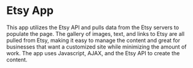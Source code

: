 # Etsy App

This app utilizes the Etsy API and pulls data from the Etsy servers to populate the page. The gallery of images, text, and links to Etsy are all pulled from Etsy, making it easy to manage the content and great for businesses that want a customized site while minimizing the amount of work. The app uses Javascript, AJAX, and the Etsy API to create the content.
